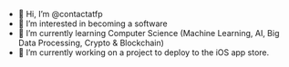 - 👋 Hi, I’m @contactatfp
- 👀 I’m interested in becoming a software
- 🌱 I’m currently learning Computer Science (Machine Learning, AI, Big Data Processing, Crypto & Blockchain)
- 💞️ I’m currently working on a project to deploy to the iOS app store.


<!---
contactatfp/contactatfp is a ✨ special ✨ repository because its `README.md` (this file) appears on your GitHub profile.
You can click the Preview link to take a look at your changes.
--->
